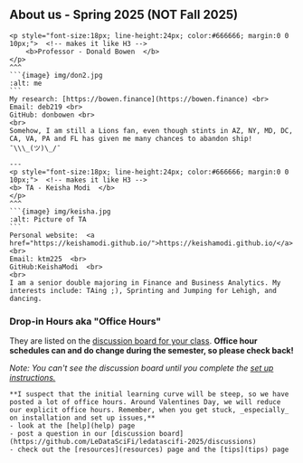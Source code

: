 ## About us - Spring 2025 (NOT Fall 2025)
 
````{panels}
<p style="font-size:18px; line-height:24px; color:#666666; margin:0 0 10px;">  <!-- makes it like H3 -->
    <b>Professor - Donald Bowen  </b>
</p>   
^^^
```{image} img/don2.jpg
:alt: me
```
My research: [https://bowen.finance](https://bowen.finance) <br>
Email: deb219 <br>
GitHub: donbowen <br> 
<br>
Somehow, I am still a Lions fan, even though stints in AZ, NY, MD, DC, CA, VA, PA and FL has given me many chances to abandon ship!   ¯\\\_(ツ)\_/¯

---
<p style="font-size:18px; line-height:24px; color:#666666; margin:0 0 10px;">  <!-- makes it like H3 --> 
<b> TA - Keisha Modi  </b>
</p>
^^^
```{image} img/keisha.jpg
:alt: Picture of TA
```
Personal website:  <a href="https://keishamodi.github.io/">https://keishamodi.github.io/</a> <br>
Email: ktm225  <br>
GitHub:KeishaModi  <br> 
<br>
I am a senior double majoring in Finance and Business Analytics. My interests include: TAing ;), Sprinting and Jumping for Lehigh, and dancing.
````

### Drop-in Hours aka "Office Hours"

They are listed on the [discussion board for your class](https://github.com/LeDataSciFi/ledatascifi-2025/discussions). **Office hour schedules can and do change during the semester, so please check back!** 

_Note: You can't see the discussion board until you complete the [set up instructions.](02_Setup)_

```{note}  
**I suspect that the initial learning curve will be steep, so we have posted a lot of office hours. Around Valentines Day, we will reduce our explicit office hours. Remember, when you get stuck, _especially_ on installation and set up issues,**
- look at the [help](help) page
- post a question in our [discussion board](https://github.com/LeDataSciFi/ledatascifi-2025/discussions)
- check out the [resources](resources) page and the [tips](tips) page
```


